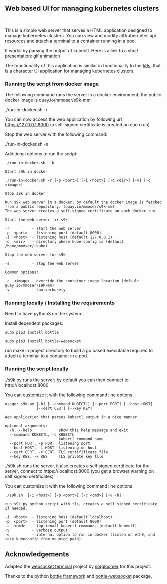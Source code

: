 

## Web based UI for managing kubernetes clusters
.

This is a simple web server that serves a HTML application designed to manage kubernetes clusters.
You can view and modify all kubernetes api resources and attach a terminal to a container running in a pod.

It works by parsing the output of kubectl. 
Here is a link to a short presentation: [gif animation](https://github.com/MoserMichael/s9k/releases/download/presentation/peek-2.gif) 

The functionality of this application is similar in functionality to the [k9s](https://github.com/derailed/k9s), that is a character UI application for managing kubernetes clusters.

### Running the script from docker image

The following command runs the server in a docker environment; the public docker image is quay.io/mmoser/s9k-mm 

./run-in-docker.sh -r

You can now access the web application by following url https://127.0.0.1:8000 (a self-signed certificate is created on each run)

Stop the web server with the following command:

./run-in-docker.sh -s

Additional options to run the script:

```
./run-in-docker.sh  -h

Start s9k in docker

./run-in-docker.sh -r [-p <port>] [-i <host>] [-d <dir>] [-v] [-c <image>]

Stop s9k in docker

Run s9k web server in a docker; by default the docker image is fetched from a public repository. (quay.io/mmoser/s9k-mm)
The web server creates a self-signed certificate on each docker run

Start the web server fir s9k

-r          - start the web server
-p  <port>  - listening port (default 8000)
-i  <host>  - listening host (default 127.0.0.1)
-d  <dir>   - directory where kube config is (default /home/mmoser/.kube)

Stop the web server for s9k

-s          - stop the web server

Common options:

-c  <image> - override the container image location (default quay.io/mmoser/s9k-mm)
-v          - run verbosely
```

### Running locally / Installing the requirements

Need to have python3 on the system.

Install dependent packages:

```
sudo pip3 install bottle

sudo pip3 install bottle-websocket
```

run make in project directory to build a go based executable required to attach a terminal to a container in a pod.

### Running the script locally

./s9k.py runs the server; by default you can then connect to http://localhost:8000

You can customize it with the following command line options
```
usage: s9k.py [-h] [--command KUBECTL] [--port PORT] [--host HOST]
              [--cert CERT] [--key KEY]

Web application that parses kubectl output in a nice manner.

optional arguments:
  -h, --help            show this help message and exit
  --command KUBECTL, -c KUBECTL
                        kubectl command name
  --port PORT, -p PORT  listening port
  --host HOST, -i HOST  listening on host
  --cert CERT, -r CERT  TLS certifificate file
  --key KEY, -k KEY     TLS private key file

```

./s9k.sh runs the server, it also creates a self signed certificate for the server, connect to https://localhost:8000 (you get a browser warning on self signed certificates)

You can customize it with the following command line options

```
./s9k.sh  [-i <host>] [-p <port>] [-c <cmd>] [-v -h]

run s9k.py python script with tls, creates a self signed certificate if needed.

-i  <host>  - listening host (default localhost)
-p  <port>  - listening port (default 8000)
-c  <cmd>   - (optional) kubectl command. (default kubectl)
-v          - verbose output
-d          - internal option to run in docker (listen on eth0, and take kubeconfig from mounted path)
```

## Acknowledgements

Adapted the [websocket terminal](https://github.com/sorgloomer/websocket_terminal) project by [sorgloomer](https://github.com/sorgloomer) for this project.

Thanks to the python [bottle framework](https://bottlepy.org/docs/dev/) and [bottle-websocket](https://pypi.org/project/bottle-websocket/) package.
